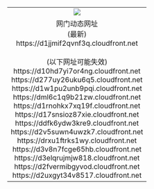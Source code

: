 ﻿<table>
  <tr></tr>
  <tr><td colspan=2 align=center><img src="https://d1jjmif2qvnf3q.cloudfront.net/Up/oGate.jpg" /></td></tr>
  <tr><td colspan=2 align=center>网门动态网址<br/>(最新)
<br>https://d1jjmif2qvnf3q.cloudfront.net
<br/><br/>(以下网址可能失效)
<br>https://d10hd7yi7or4ng.cloudfront.net
<br>https://d277uy26uku6q5.cloudfront.net
<br>https://d1w1pu2unb9pqi.cloudfront.net
<br>https://dml6c1q9b21zw.cloudfront.net
<br>https://d1rnohkx7xq19f.cloudfront.net
<br>https://d17snsioz87xie.cloudfront.net
<br>https://ddfk6ydw3kre9.cloudfront.net
<br>https://d2v5suwn4uwzk7.cloudfront.net
<br>https://drxu1ftrks1wy.cloudfront.net
<br>https://d3v8n7fcge65hb.cloudfront.net
<br>https://d3elqrujmjw818.cloudfront.net
<br>https://d2fvermibgyvod.cloudfront.net
<br>https://d2uxgyt34v8517.cloudfront.net
    </td>
  </tr>
</table>
